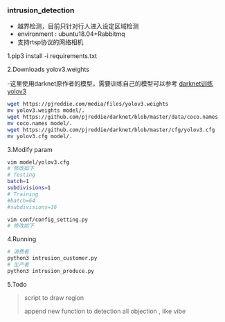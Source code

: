 ### intrusion_detection
- 越界检测，目前只针对行人进入设定区域检测
- environment : ubuntu18.04+Rabbitmq
- 支持rtsp协议的网络相机

1.pip3 install -i requirements.txt

2.Downloads yolov3.weights

-这里使用darknet原作者的模型，需要训练自己的模型可以参考
[darknet训练yolov3](https://github.com/Jeffer-hua/network-train-function/tree/master/yolov3_darknet)
```bash
wget https://pjreddie.com/media/files/yolov3.weights
mv yolov3.weights model/.
wget https://github.com/pjreddie/darknet/blob/master/data/coco.names
mv coco.names model/.
wget https://github.com/pjreddie/darknet/blob/master/cfg/yolov3.cfg
mv yolov3.cfg model/.
```
3.Modify param
```bash
vim model/yolov3.cfg
# 修改如下
# Testing
batch=1
subdivisions=1
# Training
#batch=64
#subdivisions=16

vim conf/config_setting.py
# 修改如下
```
4.Running
```bash
# 消费者
python3 intrusion_customer.py
# 生产者
python3 intrusion_produce.py

```
5.Todo
>script to draw region
>
>append new function to detection all objection , like vibe
>
